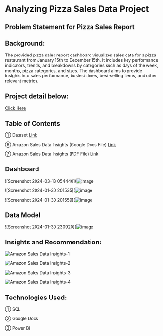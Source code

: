 # Analyzing Pizza Sales Data Project


## Problem Statement for Pizza Sales Report

## Background:
The provided pizza sales report dashboard visualizes sales data for a pizza restaurant from January 15th to December 15th. It includes key performance indicators, trends, and breakdowns by categories such as days of the week, months, pizza categories, and sizes. The dashboard aims to provide insights into sales performance, busiest times, best-selling items, and other relevant metrics.

## Project detail below:
[Click Here](https://github.com/Saquibtechlotraining/Unified-Mentor-Internship-Projects/blob/main/Analyzing_Amazon_Sales_Project/Project%201_Analyzing%20Amazon%20Sales%20data.pdf)

## Table of Contents

① Dataset [Link](https://github.com/muntaha0702/Pizza_Sales_Analysis/blob/main/Pizza%20Sales%20Insights.docx)

⑥ Amazon Sales Data Insights (Google Docs File) [Link](https://github.com/Saquibtechlotraining/Unified-Mentor-Internship-Projects/blob/main/Analyzing_Amazon_Sales_Project/Amazon%20Sales%20Data%20Insights.docx)

⑦ Amazon Sales Data Insights (PDF File) [Link](https://github.com/muntaha0702/Amazon_Sales_Analysis/blob/main/Amazon%20Sales%20Data%20Insights.pdf)


## Dashboard

![Screenshot 2024-03-13 054440](![image](https://github.com/muntaha0702/Amazon_Sales_Analysis/assets/128592482/b683761c-d230-471a-a911-cd1c842a28b7)

![Screenshot 2024-01-30 201535](![image](https://github.com/muntaha0702/Amazon_Sales_Analysis/assets/128592482/d845da39-1fc7-48f3-b430-5654ab18c965)

![Screenshot 2024-01-30 201559](![image](https://github.com/muntaha0702/Amazon_Sales_Analysis/assets/128592482/85a12a66-068f-4688-815e-e002c55e5af0)

## Data Model

![Screenshot 2024-01-30 230920](![image](https://github.com/muntaha0702/Amazon_Sales_Analysis/assets/128592482/5282a215-7009-4c65-a6ea-d0318bb394fa)

## Insights and Recommendation:
![Amazon Sales Data Insights-1](https://github.com/muntaha0702/Amazon_Sales_Analysis/assets/128592482/70a8b838-558c-4e3e-964a-3f6fcdcc95a1)

![Amazon Sales Data Insights-2](https://github.com/muntaha0702/Amazon_Sales_Analysis/assets/128592482/af33ea61-a407-438d-80e3-53f6aa5b872b)

![Amazon Sales Data Insights-3](https://github.com/muntaha0702/Amazon_Sales_Analysis/assets/128592482/6a70b9bb-775d-410b-9780-843b10209d3b)

![Amazon Sales Data Insights-4](https://github.com/muntaha0702/Amazon_Sales_Analysis/assets/128592482/9932d9c5-5aff-45a4-aaa2-41540de34fda)


## Technologies Used:

① SQL

② Google Docs

③ Power Bi
